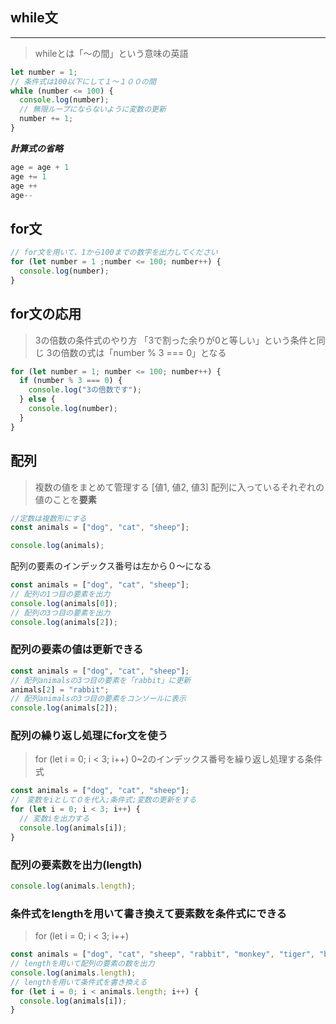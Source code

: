 ## while文
- - -
>whileとは「～の間」という意味の英語

```js
let number = 1;
// 条件式は100以下にして１〜１００の間
while (number <= 100) {
  console.log(number);
  // 無限ループにならないように変数の更新
  number += 1;
}


```
***計算式の省略***
```js
age = age + 1
age += 1
age ++
age--

```

## for文
```js
// for文を用いて、1から100までの数字を出力してください
for (let number = 1 ;number <= 100; number++) {
  console.log(number);
}

```
## for文の応用
>3の倍数の条件式のやり方
>「3で割った余りが0と等しい」という条件と同じ
3の倍数の式は「number % 3 === 0」となる
```js
for (let number = 1; number <= 100; number++) {
  if (number % 3 === 0) {
    console.log("3の倍数です");
  } else {
    console.log(number);
  }
}
```

## 配列
>複数の値をまとめて管理する
>[値1, 値2, 値3]
>配列に入っているそれぞれの値のことを**要素**
```js
//定数は複数形にする
const animals = ["dog", "cat", "sheep"];

console.log(animals);

```
配列の要素のインデックス番号は左から０〜になる
```js
const animals = ["dog", "cat", "sheep"];
// 配列の1つ目の要素を出力
console.log(animals[0]);
// 配列の3つ目の要素を出力
console.log(animals[2]);

```
### 配列の要素の値は更新できる
```js
const animals = ["dog", "cat", "sheep"];
// 配列animalsの3つ目の要素を「rabbit」に更新
animals[2] = "rabbit";
// 配列animalsの3つ目の要素をコンソールに表示
console.log(animals[2]);

```
### 配列の繰り返し処理にfor文を使う
>for (let i = 0; i < 3; i++)
>0~2のインデックス番号を繰り返し処理する条件式
```js
const animals = ["dog", "cat", "sheep"];
//　変数をiとして０を代入;条件式;変数の更新をする
for (let i = 0; i < 3; i++) {
  // 変数iを出力する
  console.log(animals[i]);
}

```
### 配列の要素数を出力(length)
```js
console.log(animals.length);
```
### 条件式をlengthを用いて書き換えて要素数を条件式にできる
>for (let i = 0; i < 3; i++)
```js
const animals = ["dog", "cat", "sheep", "rabbit", "monkey", "tiger", "bear", "elephant"];
// lengthを用いて配列の要素の数を出力
console.log(animals.length);
// lengthを用いて条件式を書き換える
for (let i = 0; i < animals.length; i++) {
  console.log(animals[i]);
}
```

